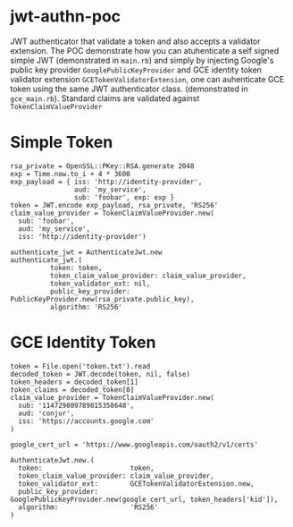 # jwt-authn-poc
 JWT authenticator that validate a token and also accepts a validator extension.
 The POC demonstrate how you can atuhenticate a self signed simple JWT (demonstrated in `main.rb`) and simply by injecting Google's public key provider `GooglePublicKeyProvider` and GCE identity token validator extension `GCETokenValidatorExtension`, one can auhenticate GCE token using the same JWT authenticator class. (demonstrated in `gce_main.rb`).
 Standard claims are validated against `TokenClaimValueProvider` 
 
 
# Simple Token
```
rsa_private = OpenSSL::PKey::RSA.generate 2048
exp = Time.now.to_i + 4 * 3600
exp_payload = { iss: 'http://identity-provider',
                aud: 'my_service',
                sub: 'foobar', exp: exp }
token = JWT.encode exp_payload, rsa_private, 'RS256'
claim_value_provider = TokenClaimValueProvider.new(
  sub: 'foobar',
  aud: 'my_service',
  iss: 'http://identity-provider')

authenticate_jwt = AuthenticateJwt.new
authenticate_jwt.(
          token: token,
          token_claim_value_provider: claim_value_provider,
          token_validator_ext: nil,
          public_key_provider: PublicKeyProvider.new(rsa_private.public_key),
          algorithm: 'RS256'
```

# GCE Identity Token
```
token = File.open('token.txt').read
decoded_token = JWT.decode(token, nil, false)
token_headers = decoded_token[1]
token_claims = decoded_token[0]
claim_value_provider = TokenClaimValueProvider.new(
  sub: '114729809789815358648',
  aud: 'conjur',
  iss: 'https://accounts.google.com'
)

google_cert_url = 'https://www.googleapis.com/oauth2/v1/certs'

AuthenticateJwt.new.(
  token:                      token,
  token_claim_value_provider: claim_value_provider,
  token_validator_ext:        GCETokenValidatorExtension.new,
  public_key_provider:        GooglePublicKeyProvider.new(google_cert_url, token_headers['kid']),
  algorithm:                  'RS256'
)
```
